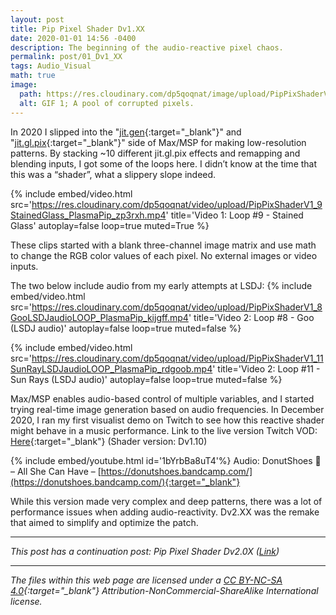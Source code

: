 ```yaml
---
layout: post
title: Pip Pixel Shader Dv1.XX
date: 2020-01-01 14:56 -0400
description: The beginning of the audio-reactive pixel chaos.
permalink: post/01_Dv1_XX
tags: Audio_Visual
math: true
image:
  path: https://res.cloudinary.com/dp5qoqnat/image/upload/PipPixShaderV1_8Goo216_PlasmaPip_10MB_uohstz.gif
  alt: GIF 1; A pool of corrupted pixels.
---
```


In 2020 I slipped into the "[jit.gen](https://docs.cycling74.com/legacy/max8/refpages/jit.gen){:target="_blank"}" and "[jit.gl.pix](https://docs.cycling74.com/legacy/max7/refpages/jit.gl.pix){:target="_blank"}" side of Max/MSP for making low-resolution patterns. By stacking ~10 different jit.gl.pix effects and remapping and blending inputs, I got some of the loops here. I didn’t know at the time that this was a “shader”, what a slippery slope indeed.

{%
  include embed/video.html
  src='https://res.cloudinary.com/dp5qoqnat/video/upload/PipPixShaderV1_9StainedGlass_PlasmaPip_zp3rxh.mp4'
  title='Video 1: Loop #9 - Stained Glass'
  autoplay=false
  loop=true
  muted=True
%}

These clips started with a blank three-channel image matrix and use math to change the RGB color values of each pixel. No external images or video inputs. 

The two below include audio from my early attempts at LSDJ:
{%
  include embed/video.html
  src='https://res.cloudinary.com/dp5qoqnat/video/upload/PipPixShaderV1_8GooLSDJaudioLOOP_PlasmaPip_kijgff.mp4'
  title='Video 2: Loop #8 - Goo (LSDJ audio)'
  autoplay=false
  loop=true
  muted=false
%}

{%
  include embed/video.html
  src='https://res.cloudinary.com/dp5qoqnat/video/upload/PipPixShaderV1_11SunRayLSDJaudioLOOP_PlasmaPip_rdgoob.mp4'
  title='Video 2: Loop #11 - Sun Rays (LSDJ audio)'
  autoplay=false
  loop=true
  muted=false
%}

Max/MSP enables audio-based control of multiple variables, and I started trying real-time image generation based on audio frequencies. In December 2020, I ran my first visualist demo on Twitch to see how this reactive shader might behave in a music performance.
Link to the live version Twitch VOD: [Here](https://twitch.tv/videos/851073696){:target="_blank"} (Shader version: Dv1.10)

{% include embed/youtube.html id='1bYrbBa8uT4'%}
Audio: DonutShoes 🍩 – All She Can Have – [https://donutshoes.bandcamp.com/](https://donutshoes.bandcamp.com/){:target="_blank"}

While this version made very complex and deep patterns, there was a lot of performance issues when adding audio-reactivity. Dv2.XX was the remake that aimed to simplify and optimize the patch.

---

*This post has a continuation post:  Pip Pixel Shader Dv2.0X ([Link](https://www.plasmapip.com/post/05_Dv2_0X))*

---

*The files within this web page are licensed under a [CC BY-NC-SA 4.0](https://creativecommons.org/licenses/by-nc-sa/4.0/){:target="_blank"} Attribution-NonCommercial-ShareAlike International license.*